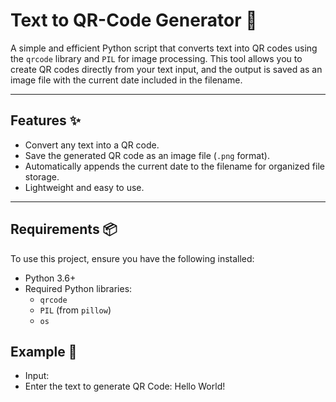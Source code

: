 # Text to QR-Code Generator 📱

A simple and efficient Python script that converts text into QR codes using the `qrcode` library and `PIL` for image processing. This tool allows you to create QR codes directly from your text input, and the output is saved as an image file with the current date included in the filename.

---

## Features ✨
- Convert any text into a QR code.
- Save the generated QR code as an image file (`.png` format).
- Automatically appends the current date to the filename for organized file storage.
- Lightweight and easy to use.

---

## Requirements 📦
To use this project, ensure you have the following installed:

- Python 3.6+
- Required Python libraries:
  - `qrcode`
  - `PIL` (from `pillow`)
  - `os`

## Example 🎯
- Input:
- Enter the text to generate QR Code: Hello World!




